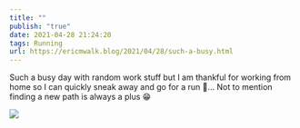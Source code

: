 ```yaml
---
title: ""
publish: "true"
date: 2021-04-28 21:24:20
tags: Running
url: https://ericmwalk.blog/2021/04/28/such-a-busy.html
---
```


Such a busy day with random work stuff but I am thankful for working from home so I can quickly sneak away and go for a run 🏃... Not to mention finding a new path is always a plus 😁

![](https://ericmwalk.blog/uploads/2021/90d4e2d4db.jpg)